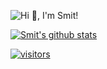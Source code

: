 ![Hi 👋, I'm Smit!](./intro.gif)

[![Smit's github stats](https://github-readme-stats.vercel.app/api?username=smitrajput&count_private=true&show_icons=true&theme=dark)](https://github.com/anuraghazra/github-readme-stats)

[![visitors](http://hits.dwyl.com/smitrajput/https://githubcom/smitrajput/smitrajput.svg)](http://hits.dwyl.com/smitrajput/https://githubcom/smitrajput/smitrajput)

<!--
**smitrajput/smitrajput** is a ✨ _special_ ✨ repository because its `README.md` (this file) appears on your GitHub profile.

Here are some ideas to get you started:

- 🔭 I’m currently working on ...
- 🌱 I’m currently learning ...
- 👯 I’m looking to collaborate on ...
- 🤔 I’m looking for help with ...
- 💬 Ask me about ...
- 📫 How to reach me: ...
- 😄 Pronouns: ...
- ⚡ Fun fact: ...
-->
